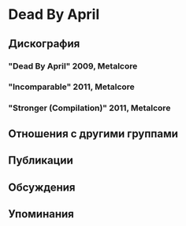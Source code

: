 # Dead By April



## Дискография

### "Dead By April" 2009, Metalcore



### "Incomparable" 2011, Metalcore



### "Stronger (Compilation)" 2011, Metalcore




## Отношения с другими группами


## Публикации


## Обсуждения


## Упоминания

